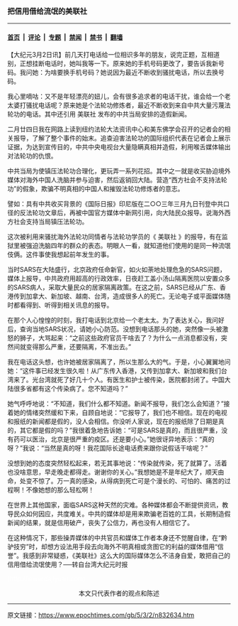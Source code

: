 ### 把信用借给流氓的美联社

---

#### [首页](../../../..?n832634) &nbsp;|&nbsp; [评论](../../../../../epoch-comment?n832634) &nbsp;|&nbsp; [专题](../../../../../epoch-special?n832634) &nbsp;|&nbsp; [禁闻](../../../../../epoch-news?n832634) &nbsp;|&nbsp; [禁书](../../../../../books?n832634) &nbsp;|&nbsp; [翻墙](https://github.com/gfw-breaker/nogfw/blob/master/README.md?n832634)


<div class="post_content" id="artbody" itemprop="articleBody">
 <!-- article content begin -->
 <p>
  【大纪元3月2日讯】前几天打电话给一位相识多年的朋友，说完正题，互相道别，正想挂断电话时，她叫我等一下。原来她的手机号码更改了，要告诉我新号码。我问她：为啥要换手机号码？她说因为最近不断收到骚扰电话，所以去换号码。
 </p>
 <p>
  我心里嘀咕：又不是年轻漂亮的妞儿，会有很多追求者的电话干扰，谁会给一个老太婆打骚扰电话呢？原来她是个法轮功修炼者，最近不断收到来自中共大量污蔑法轮功的电话。其中还引用
  <ok href="https://www.epochtimes.com/gb/tag/%E7%BE%8E%E8%81%94%E7%A4%BE.html">
   美联社
  </ok>
  发布的中共当局安排的造假新闻。
 </p>
 <p>
  二月廿四日我在网路上读到纽约法轮大法资讯中心和美东佛学会召开的记者会的相关报导，了解了整个事件的始末。追查迫害法轮功的国际组织代表在记者会上展示证据，为达到宣传目的，中共中央电视台大量隐瞒真相并造假，利用喉舌媒体输出对法轮功的仇恨。
 </p>
 <p>
  中共当局为使镇压法轮功合理化，更玩弄一系列花招。其中之一就是收买胁迫境外媒体对海外中国人洗脑并参与迫害，然后返销回大陆。营造“西方社会不支持法轮功”的假象，欺骗不明真相的中国人和摧毁法轮功修炼者的意志。
 </p>
 <p>
  譬如：具有中共收买背景的《国际日报》印尼版在二○○三年三月九日刊登中共口径的反法轮功文章后，再被中国官方媒体中新网引用，向大陆民众报导。说海外西方社会支持当局镇压法轮功。
 </p>
 <p>
  这次被利用来骚扰海外法轮功同情者与法轮功学员的《
  <ok href="https://www.epochtimes.com/gb/tag/%E7%BE%8E%E8%81%94%E7%A4%BE.html">
   美联社
  </ok>
  》的报导，有在监狱里被强迫洗脑四年的群众的表态。明眼人一看，就知道他们使用的是同一种流氓伎俩。这件事使我想起前年发生的事。
 </p>
 <p>
  当时SARS在大陆盛行，北京政府任命新官，如火如荼地处理危急的SARS问题，媒体上报导，中共政府用超高的行政效率，日夜赶工盖小汤山隔离医院以安置众多的SARS病人，采取大量民众的居家隔离政策。在这之前，SARS已经从广东、香港传到加拿大、新加坡、越南、台湾，造成很多人的死亡。无论电子或平面媒体随时都看得到、听得到相关讯息的报导。
 </p>
 <p>
  在那个人心惶惶的时刻，我打电话到北京给一个老太太。为了表达关心，我问好后，查询当地SARS状况，请她小心防范。没想到电话那头的她，突然像一头被激怒的狮子，大骂起来：“之前这些政府官员干啥去了？为什么一点消息都没有，突然间就变得那么严重，还要隔离，不准出去。”
 </p>
 <p>
  我在电话这头想，也许她被居家隔离了，所以生那么大的气。于是，小心翼翼地问她：“这件事已经发生很久啦！从广东传入香港，又传到加拿大、新加坡和我们台湾来了。光台湾就死了好几十个人。有医生和护士被传染，医院都封闭了。中国大陆很多省都有这个传染病了。您不知道吗？”
 </p>
 <p>
  她气呼呼地说：“不知道，我们什么都不知道。新闻不报导，我们怎么会知道？”接着她的情绪突然缓和下来，自顾自地说：“它报导了，我们也不相信。现在的电视和报纸的新闻都是假的，没人会相信。你没听人家说，现在的报纸除了日期是真的，其它都是假的吗？”我很着急地告诉她：“可是SARS是真的，而且很严重，没有药可以医治，北京是很严重的疫区。还是要小心。”她很讶异地表示：“真的呀？”我说：“当然是真的呀！我花国际长途电话费来跟你说假话干啥呢？”
 </p>
 <p>
  没想到她的态度突然轻松起来，若无其事地说：“传染就传染，死了就算了。活着也没啥意思，早走晚走都得走。谢谢你的关心。”我想她是不是年纪大了，顺天由命，处变不惊了。万一真的感染，从得病到死亡可是个漫长的、可怕的、痛苦的过程啊！不像她想的那么轻松啊！
 </p>
 <p>
  在世界上其他国家，面临SARS这种天然的灾难。各种媒体都会不断提供资讯，教导民众如何因应，共度难关。中共的媒体却是用来欺骗老百姓的工具，长期制造假新闻的结果，就是信用破产，丧失了公信力，再也没有人相信它了。
 </p>
 <p>
  在这种情况下，那些操弄媒体的中共官员和媒体工作者本身还不觉醒自律，在“黔驴技穷”时，却想方设法用手段去向海外不明真相或贪图它的利益的媒体借用“信誉”。我感到非常疑惑，《美联社》这么大的国际媒体怎么不洁身自爱，敢把自己的信用借给流氓使用？──转自台湾大纪元时报
 </p>
 <p>
  <font color="#ffffff">
   (http://www.dajiyuan.com)
  </font>
  <br/>
  <center>
   <font class="GY16">
    本文只代表作者的观点和陈述
   </font>
  </center>
 </p>
 <!-- article content end -->
 <div id="below_article_ad">
 </div>
</div>


---

原文链接：https://www.epochtimes.com/gb/5/3/2/n832634.htm